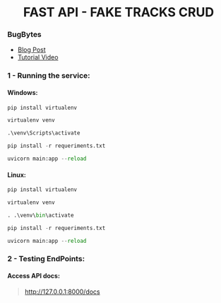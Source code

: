 <h1 align="center">FAST API - FAKE TRACKS CRUD</h1>

### BugBytes
- [Blog Post](https://www.bugbytes.io/posts/creating-a-music-track-api-with-fastapi-in-python/)
- [Tutorial Video](https://www.youtube.com/watch?v=gV-EpY2TeQ0)

### 1 - Running the service:

#### Windows:

```python
pip install virtualenv

virtualenv venv

.\venv\Scripts\activate

pip install -r requeriments.txt

uvicorn main:app --reload
```

#### Linux:

```python
pip install virtualenv

virtualenv venv

. .\venv\bin\activate

pip install -r requeriments.txt

uvicorn main:app --reload
```

### 2 - Testing EndPoints:

#### Access API docs:

> http://127.0.0.1:8000/docs
